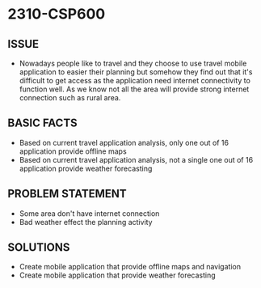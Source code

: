 # 2310-CSP600

## ISSUE
- Nowadays people like to travel and they choose to use travel mobile application to easier their planning but somehow they find out that it's difficult to get access as the application need internet connectivity to function well. As we know not all the area will provide strong internet connection such as rural area.
## BASIC FACTS
- Based on current travel application analysis, only one out of 16 application provide offline maps
- Based on current travel application analysis, not a single one out of 16 application provide weather forecasting 
## PROBLEM STATEMENT
- Some area don't have internet connection
- Bad weather effect the planning activity
## SOLUTIONS
- Create mobile application that provide offline maps and navigation
- Create mobile application that provide weather forecasting
